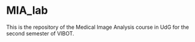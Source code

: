 # MIA_lab
This is the repository of the Medical Image Analysis course in UdG for the second semester of VIBOT.
